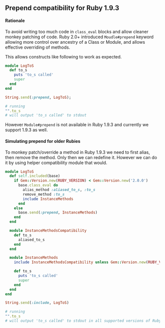 ##  Prepend compatibility for Ruby 1.9.3


#### Rationale

To avoid writing too much code in `class_eval` blocks and allow cleaner monkey patching of code. Ruby 2.0+ introduced 
`Moudle#prepend` keyword allowing more control over ancestry of a Class or Module, and allows effective overriding of methods.

This allows constructs like following to work as expected.

```ruby
module LogToS
  def to_s
    puts 'to_s called'
    super
  end
end

String.send(:prepend, LogToS);

# running 
"".to_s
# will output 'to_s called' to stdout
```

However `Module#prepend` is not available in Ruby 1.9.3 and currently we support 1.9.3 as well.

#### Simulating prepend for older Rubies

To monkey patch/override a method in Ruby 1.9.3 we need to first alias, then remove the method. Only then we can redefine it.
However we can do it by using helper compatibility module that would.

```ruby
module LogToS
  def self.included(base)
    if Gem::Version.new(RUBY_VERSION) < Gem::Version.new('2.0.0')
      base.class_eval do
        alias_method :aliased_to_s, :to_s
        remove_method :to_s
        include InstanceMethods
      end
    else
      base.send(:prepend, InstanceMethods)
    end
  end

  module InstanceMethodsCompatibility
    def to_s
      aliased_to_s
    end
  end

  module InstanceMethods
    include InstanceMethodsCompatibility unless Gem::Version.new(RUBY_VERSION) >= Gem::Version.new('2.0.0')

    def to_s
      puts 'to_s called'
      super
    end
  end
end

String.send(:include, LogToS)

# running 
"".to_s
# will output 'to_s called' to stdout in all supported versions of Ruby (including 1.9.3)
````
